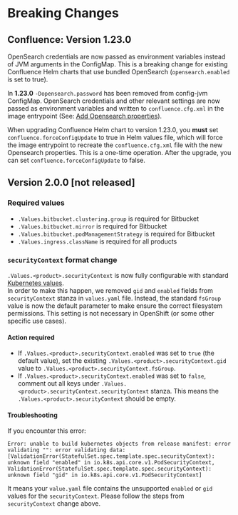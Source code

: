 # Breaking Changes

## Confluence: Version 1.23.0

OpenSearch credentials are now passed as environment variables instead of JVM arguments in the ConfigMap. This is a breaking change for existing Confluence Helm charts that use bundled OpenSearch (`opensearch.enabled` is set to true).

In **1.23.0** `-Dopensearch.password` has been removed from config-jvm ConfigMap. OpenSearch credentials and other relevant settings are now passed as environment variables and written to `confluence.cfg.xml` in the image entrypoint (See: [Add Opensearch properties](https://bitbucket.org/atlassian-docker/docker-atlassian-confluence-server/pull-requests/192/overview)).

When upgrading Confluence Helm chart to version 1.23.0, you **must** set `confluence.forceConfigUpdate` to true in Helm values file, which will force the image entrypoint to recreate the `confluence.cfg.xml` file with the new Opensearch properties.
This is a one-time operation. After the upgrade, you can set `confluence.forceConfigUpdate` to false.

## Version 2.0.0 [not released]

### Required values

* `.Values.bitbucket.clustering.group` is required for Bitbucket
* `.Values.bitbucket.mirror` is required for Bitbucket
* `.Values.bitbucket.podManagementStrategy` is required for Bitbucket
* `.Values.ingress.className` is required for all products

### `securityContext` format change
`.Values.<product>.securityContext` is now fully configurable with standard [Kubernetes values](https://kubernetes.io/docs/tasks/configure-pod-container/security-context/).    
In order to make this happen, we removed `gid` and `enabled` fields from `securityContext` stanza in `values.yaml` file. 
Instead, the standard `fsGroup` value is now the default parameter to make ensure the correct filesystem permissions. This setting is not necessary in OpenShift (or some other specific use cases).

#### Action required

- If `.Values.<product>.securityContext.enabled` was set to `true` (the default value), set the existing `.Values.<product>.securityContext.gid` value to `.Values.<product>.securityContext.fsGroup`.
- If `.Values.<product>.securityContext.enabled` was set to `false`, comment out all keys under `.Values.<product>.securityContext.securityContext` stanza. This means the `.Values.<product>.securityContext` should be empty.

#### Troubleshooting

If you encounter this error:

```
Error: unable to build kubernetes objects from release manifest: error validating "": error validating data: [ValidationError(StatefulSet.spec.template.spec.securityContext): unknown field "enabled" in io.k8s.api.core.v1.PodSecurityContext, ValidationError(StatefulSet.spec.template.spec.securityContext): unknown field "gid" in io.k8s.api.core.v1.PodSecurityContext]
```

It means your `value.yaml` file contains the unsupported `enabled` or `gid` values for the `securityContext`. Please follow the steps from `securityContext` change above.
